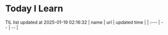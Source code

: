 # Today I Learn 
TIL list updated at 2025-01-19 02:16:32
| name | url | updated time |
| :--- | -- | -- |
